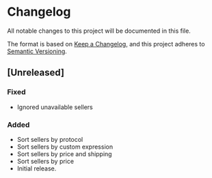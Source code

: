 # Changelog

All notable changes to this project will be documented in this file.

The format is based on [Keep a Changelog](https://keepachangelog.com/en/1.0.0/),
and this project adheres to [Semantic Versioning](https://semver.org/spec/v2.0.0.html).

## [Unreleased]

### Fixed

- Ignored unavailable sellers

### Added

- Sort sellers by protocol
- Sort sellers by custom expression
- Sort sellers by price and shipping
- Sort sellers by price
- Initial release.
